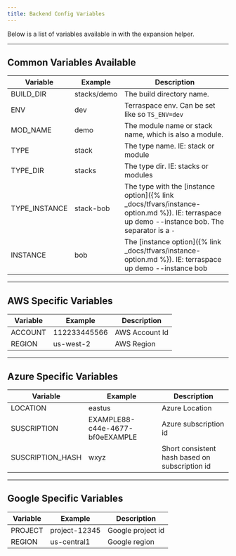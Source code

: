 ```yaml
---
title: Backend Config Variables
---
```


Below is a list of variables available in with the expansion helper.

___

## Common Variables Available

<div class="table-wrapper" markdown=1>

Variable | Example | Description
--- | --- | ---
BUILD_DIR | stacks/demo | The build directory name.
ENV | dev | Terraspace env. Can be set like so `TS_ENV=dev`
MOD_NAME | demo | The module name or stack name, which is also a module.
TYPE | stack | The type name. IE: stack or module
TYPE_DIR | stacks | The type dir. IE: stacks or modules
TYPE_INSTANCE | stack-bob | The type with the [instance option]({% link _docs/tfvars/instance-option.md %}). IE: terraspace up demo --instance bob. The separator is a `-`
INSTANCE | bob | The [instance option]({% link _docs/tfvars/instance-option.md %}). IE: terraspace up demo --instance bob

</div>

___

## AWS Specific Variables

<div class="table-wrapper" markdown=1>

Variable | Example | Description
--- | --- | ---
ACCOUNT | 112233445566 | AWS Account Id
REGION | us-west-2 | AWS Region

</div>

___

## Azure Specific Variables

<div class="table-wrapper" markdown=1>

Variable | Example | Description
--- | --- | ---
LOCATION         | eastus | Azure Location
SUSCRIPTION      | EXAMPLE88-c44e-4677-bf0eEXAMPLE | Azure subscription id
SUSCRIPTION_HASH | wxyz | Short consistent hash based on subscription id

</div>

___

## Google Specific Variables

<div class="table-wrapper" markdown=1>

Variable | Example | Description
--- | --- | ---
PROJECT | project-12345 | Google project id
REGION | us-central1 | Google region

</div>

